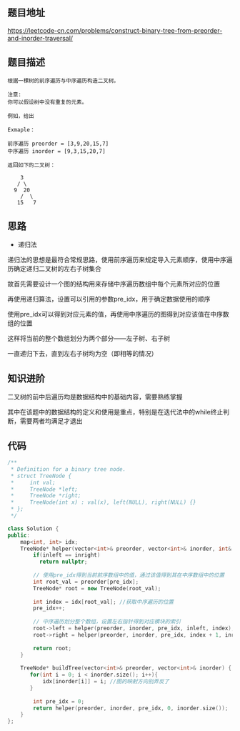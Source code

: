 ## 题目地址
https://leetcode-cn.com/problems/construct-binary-tree-from-preorder-and-inorder-traversal/

## 题目描述
```
根据一棵树的前序遍历与中序遍历构造二叉树。

注意:
你可以假设树中没有重复的元素。

例如，给出

Exmaple：

前序遍历 preorder = [3,9,20,15,7]
中序遍历 inorder = [9,3,15,20,7]

返回如下的二叉树：

    3
   / \
  9  20
    /  \
   15   7
```

## 思路

- 递归法

递归法的思想是最符合常规思路，使用前序遍历来规定导入元素顺序，使用中序遍历确定递归二叉树的左右子树集合

故首先需要设计一个图的结构用来存储中序遍历数组中每个元素所对应的位置

再使用递归算法，设置可以引用的参数pre_idx，用于确定数据使用的顺序

使用pre_idx可以得到对应元素的值，再使用中序遍历的图得到对应该值在中序数组的位置

这样将当前的整个数组划分为两个部分——左子树、右子树

一直递归下去，直到左右子树均为空（即相等的情况）

## 知识进阶

二叉树的前中后遍历均是数据结构中的基础内容，需要熟练掌握

其中在该题中的数据结构的定义和使用是重点，特别是在迭代法中的while终止判断，需要两者均满足才退出

## 代码
```c++
/**
 * Definition for a binary tree node.
 * struct TreeNode {
 *     int val;
 *     TreeNode *left;
 *     TreeNode *right;
 *     TreeNode(int x) : val(x), left(NULL), right(NULL) {}
 * };
 */

class Solution {
public:
    map<int, int> idx;
    TreeNode* helper(vector<int>& preorder, vector<int>& inorder, int& pre_idx, int inleft, int inright){
        if(inleft == inright)
          return nullptr;
        
        // 使用pre_idx得到当前前序数组中的值，通过该值得到其在中序数组中的位置
        int root_val = preorder[pre_idx];
        TreeNode* root = new TreeNode(root_val);
        
        int index = idx[root_val]; //获取中序遍历的位置
        pre_idx++;
        
        // 中序遍历划分整个数组，设置左右指针得到对应模块的索引
        root->left = helper(preorder, inorder, pre_idx, inleft, index);
        root->right = helper(preorder, inorder, pre_idx, index + 1, inright);
        
        return root;
    }
    
    TreeNode* buildTree(vector<int>& preorder, vector<int>& inorder) {
       for(int i = 0; i < inorder.size(); i++){
           idx[inorder[i]] = i; //图的映射方向别弄反了
       }
        
        int pre_idx = 0;
        return helper(preorder, inorder, pre_idx, 0, inorder.size());   
    }
};
```
